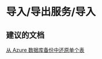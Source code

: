 <properties
    pageTitle="导入\/导出服务/导入"
    description="导入\/导出服务/导入"
    service="microsoft.sql"
    resource="servers"
    authors="aashu"
    displayOrder=""
    selfHelpType="generic"
    supportTopicIds="31980422"
    resourceTags=""
    productPesIds="13491"
    cloudEnvironments="public"
/>


# 导入\/导出服务/导入

## **建议的文档**
[从 Azure 数据库备份中还原单个表](https://azure.microsoft.com/documentation/articles/sql-database-cloud-migrate-restore-single-table-azure-backup/)



<!--HONumber=Jul16_HO4-->


